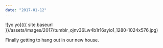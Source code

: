```yaml
---
date: "2017-01-12"
---
```


![yo yo]({{ site.baseurl }}/assets/images/2017/tumblr_ojnv36Lw4b1r16syio1_1280-1024x576.jpg)

Finally getting to hang out in our new house.

